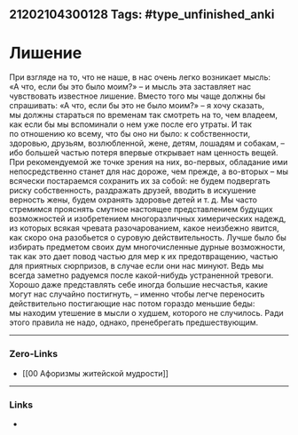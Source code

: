 21202104300128
Tags: #type_unfinished_anki 
---
# Лишение

При взгляде на то, что не наше, в нас очень легко возникает мысль: «А что, если бы это было моим?» – и мысль эта заставляет нас чувствовать известное лишение. Вместо того мы чаще должны бы спрашивать: «А что, если бы это не было моим?» – я хочу сказать, мы должны стараться по временам так смотреть на то, чем владеем, как если бы мы вспоминали о нем уже после его утраты. И так по отношению ко всему, что бы оно ни было: к собственности, здоровью, друзьям, возлюбленной, жене, детям, лошадям и собакам, – ибо большей частью потеря впервые открывает нам ценность вещей. При рекомендуемой же точке зрения на них, во-первых, обладание ими непосредственно станет для нас дороже, чем прежде, а во-вторых – мы всячески постараемся сохранить их за собой: не будем подвергать риску собственность, раздражать друзей, вводить в искушение верность жены, будем охранять здоровье детей и т. д. Мы часто стремимся прояснять смутное настоящее представлением будущих возможностей и изобретением многоразличных химерических надежд, из которых всякая чревата разочарованием, какое неизбежно явится, как скоро она разобьется о суровую действительность. Лучше было бы избирать предметом своих дум многочисленные дурные возможности, так как это дает повод частью для мер к их предотвращению, частью для приятных сюрпризов, в случае если они нас минуют. Ведь мы всегда заметно радуемся после какой-нибудь устраненной тревоги. Хорошо даже представлять себе иногда большие несчастья, какие могут нас случайно постигнуть, – именно чтобы легче переносить действительно постигающие нас потом гораздо меньшие беды: мы находим утешение в мысли о худшем, которого не случилось. Ради этого правила не надо, однако, пренебрегать предшествующим.

---
### Zero-Links
- [[00 Афоризмы житейской мудрости]]
---
### Links
-